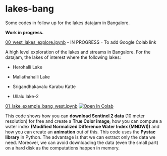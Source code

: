 # lakes-bang

Some codes in follow up for the lakes datajam in Bangalore.

**Work in progress.**

[00_west_lakes_explore.ipynb](00_west_lakes_explore.ipynb) - IN PROGRESS - To add Google Colab link

A high level exploration of the lakes and streams in Bangalore. For the datajam, the lakes of interest where the following lakes:

- Herohalli Lake

- Mallathahalli Lake

- Srigandhakavalu Karabu Katte

- Ullalu lake-2

[01_lake_example_bang_west.ipynb](01_lake_example_bang_west.ipynb) [![Open In Colab](https://colab.research.google.com/assets/colab-badge.svg)](https://colab.research.google.com/drive/13Ndo2P9i1Uxp6jhfoIibQ0MxqEgNZ2Yl?usp=sharing)

This code shows how you can **download Sentinel 2 data** (10 meter resolution) for free  and create a **True Color image**, how you can compute a water index **(Modified Normalized Difference Water Index (MNDWI))** and how you can create an **animation** out of this.
This code uses the **Pystac library** in Python. The advantage is that we can extract only the data we need. Moreover, we can avoid downloading the data (even the small part) on a hard disk as the computations happen in memory. 
